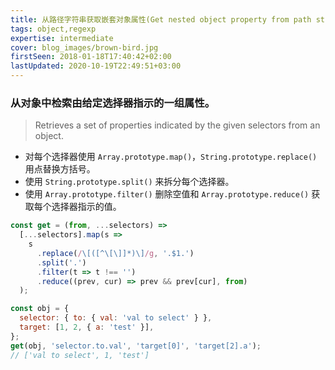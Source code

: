 ```yaml
---
title: 从路径字符串获取嵌套对象属性(Get nested object property from path string)
tags: object,regexp
expertise: intermediate
cover: blog_images/brown-bird.jpg
firstSeen: 2018-01-18T17:40:42+02:00
lastUpdated: 2020-10-19T22:49:51+03:00
---
```


### 从对象中检索由给定选择器指示的一组属性。
> Retrieves a set of properties indicated by the given selectors from an object.

- 对每个选择器使用 `Array.prototype.map()`，`String.prototype.replace()` 用点替换方括号。
- 使用 `String.prototype.split()` 来拆分每个选择器。
- 使用 `Array.prototype.filter()` 删除空值和 `Array.prototype.reduce()` 获取每个选择器指示的值。

```js
const get = (from, ...selectors) =>
  [...selectors].map(s =>
    s
      .replace(/\[([^\[\]]*)\]/g, '.$1.')
      .split('.')
      .filter(t => t !== '')
      .reduce((prev, cur) => prev && prev[cur], from)
  );
```

```js
const obj = {
  selector: { to: { val: 'val to select' } },
  target: [1, 2, { a: 'test' }],
};
get(obj, 'selector.to.val', 'target[0]', 'target[2].a');
// ['val to select', 1, 'test']
```
